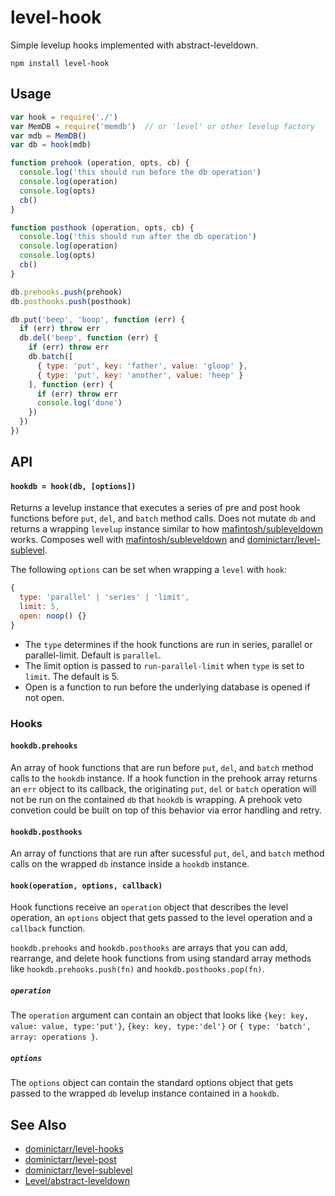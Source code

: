 # level-hook
Simple levelup hooks implemented with abstract-leveldown.

```
npm install level-hook
```


## Usage

```js
var hook = require('./')
var MemDB = require('memdb')  // or 'level' or other levelup factory
var mdb = MemDB()
var db = hook(mdb)

function prehook (operation, opts, cb) {
  console.log('this should run before the db operation')
  console.log(operation)
  console.log(opts)
  cb()
}

function posthook (operation, opts, cb) {
  console.log('this should run after the db operation')
  console.log(operation)
  console.log(opts)
  cb()
}

db.prehooks.push(prehook)
db.posthooks.push(posthook)

db.put('beep', 'boop', function (err) {
  if (err) throw err
  db.del('beep', function (err) {
    if (err) throw err
    db.batch([
      { type: 'put', key: 'father', value: 'gloop' },
      { type: 'put', key: 'another', value: 'heep' }
    ], function (err) {
      if (err) throw err
      console.log('done')
    })
  })
})

```

## API

#### `hookdb = hook(db, [options])`

Returns a levelup instance that executes a series of pre and post hook functions before `put`, `del`, and `batch` method calls.  Does not mutate `db` and returns a wrapping `levelup` instance similar to how [mafintosh/subleveldown](https://github.com/mafintosh/subleveldown) works.  Composes well with [mafintosh/subleveldown](https://github.com/mafintosh/subleveldown) and [dominictarr/level-sublevel](https://github.com/dominictarr/level-sublevel).

The following `options` can be set when wrapping a `level` with `hook`:

```js
{
  type: 'parallel' | 'series' | 'limit',
  limit: 5,
  open: noop() {}
}
```

- The `type` determines if the hook functions are run in series, parallel or parallel-limit.  Default is `parallel`.
- The limit option is passed to `run-parallel-limit` when `type` is set to `limit`.  The default is 5.
- Open is a function to run before the underlying database is opened if not open.

### Hooks

#### `hookdb.prehooks`

An array of hook functions that are run before `put`, `del`, and `batch` method calls to the `hookdb` instance.  If a hook function in the prehook array returns an `err` object to its callback, the originating `put`, `del` or `batch` operation will not be run on the contained `db` that `hookdb` is wrapping.  A prehook veto convetion could be built on top of this behavior via error handling and retry.

#### `hookdb.posthooks`

An array of functions that are run after sucessful `put`, `del`, and `batch` method calls on the wrapped `db` instance inside a `hookdb` instance.

#### `hook(operation, options, callback)`

Hook functions receive an `operation` object that describes the level operation, an `options` object that gets passed to the level operation and a `callback` function.

`hookdb.prehooks` and `hookdb.posthooks` are arrays that you can add, rearrange, and delete hook functions from using standard array methods like `hookdb.prehooks.push(fn)` and `hookdb.posthooks.pop(fn)`.

##### `operation`

The `operation` argument can contain an object that looks like `{key: key, value: value, type:'put'}`, `{key: key, type:'del'}` or `{ type: 'batch', array: operations }`.

##### `options`

The `options` object can contain the standard options object that gets passed to the wrapped `db` levelup instance contained in a `hookdb`.


## See Also

- [dominictarr/level-hooks](https://github.com/dominictarr/level-hooks)
- [dominictarr/level-post](https://github.com/dominictarr/level-post)
- [dominictarr/level-sublevel](https://github.com/dominictarr/level-sublevel)
- [Level/abstract-leveldown](https://github.com/Level/abstract-leveldown)
